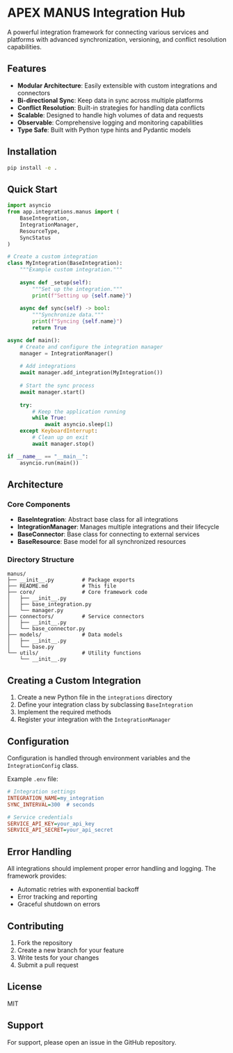 # APEX MANUS Integration Hub

A powerful integration framework for connecting various services and platforms with advanced synchronization, versioning, and conflict resolution capabilities.

## Features

- **Modular Architecture**: Easily extensible with custom integrations and connectors
- **Bi-directional Sync**: Keep data in sync across multiple platforms
- **Conflict Resolution**: Built-in strategies for handling data conflicts
- **Scalable**: Designed to handle high volumes of data and requests
- **Observable**: Comprehensive logging and monitoring capabilities
- **Type Safe**: Built with Python type hints and Pydantic models

## Installation

```bash
pip install -e .
```

## Quick Start

```python
import asyncio
from app.integrations.manus import (
    BaseIntegration, 
    IntegrationManager,
    ResourceType,
    SyncStatus
)

# Create a custom integration
class MyIntegration(BaseIntegration):
    """Example custom integration."""
    
    async def _setup(self):
        """Set up the integration."""
        print(f"Setting up {self.name}")
    
    async def sync(self) -> bool:
        """Synchronize data."""
        print(f"Syncing {self.name}")
        return True

async def main():
    # Create and configure the integration manager
    manager = IntegrationManager()
    
    # Add integrations
    await manager.add_integration(MyIntegration())
    
    # Start the sync process
    await manager.start()
    
    try:
        # Keep the application running
        while True:
            await asyncio.sleep(1)
    except KeyboardInterrupt:
        # Clean up on exit
        await manager.stop()

if __name__ == "__main__":
    asyncio.run(main())
```

## Architecture

### Core Components

- **BaseIntegration**: Abstract base class for all integrations
- **IntegrationManager**: Manages multiple integrations and their lifecycle
- **BaseConnector**: Base class for connecting to external services
- **BaseResource**: Base model for all synchronized resources

### Directory Structure

```
manus/
├── __init__.py         # Package exports
├── README.md           # This file
├── core/               # Core framework code
│   ├── __init__.py
│   ├── base_integration.py
│   └── manager.py
├── connectors/         # Service connectors
│   ├── __init__.py
│   └── base_connector.py
├── models/             # Data models
│   ├── __init__.py
│   └── base.py
└── utils/              # Utility functions
    └── __init__.py
```

## Creating a Custom Integration

1. Create a new Python file in the `integrations` directory
2. Define your integration class by subclassing `BaseIntegration`
3. Implement the required methods
4. Register your integration with the `IntegrationManager`

## Configuration

Configuration is handled through environment variables and the `IntegrationConfig` class. 

Example `.env` file:

```ini
# Integration settings
INTEGRATION_NAME=my_integration
SYNC_INTERVAL=300  # seconds

# Service credentials
SERVICE_API_KEY=your_api_key
SERVICE_API_SECRET=your_api_secret
```

## Error Handling

All integrations should implement proper error handling and logging. The framework provides:

- Automatic retries with exponential backoff
- Error tracking and reporting
- Graceful shutdown on errors

## Contributing

1. Fork the repository
2. Create a new branch for your feature
3. Write tests for your changes
4. Submit a pull request

## License

MIT

## Support

For support, please open an issue in the GitHub repository.
